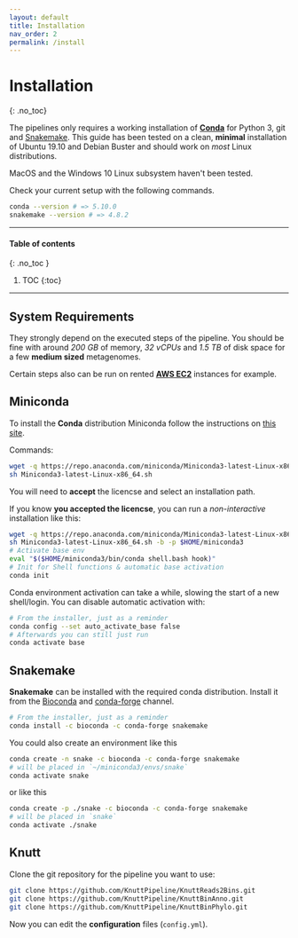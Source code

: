 ```yaml
---
layout: default
title: Installation
nav_order: 2
permalink: /install
---
```

# Installation
{: .no_toc}

The pipelines only requires a working installation of **[Conda](https://docs.conda.io/en/latest/)** for Python 3, git  and [Snakemake](https://snakemake.readthedocs.io/en/stable/). This guide has been tested on a clean, **minimal** installation of Ubuntu 19.10 and Debian Buster and should work on *most* Linux distributions.

MacOS and the Windows 10 Linux subsystem haven't been tested.

Check your current setup with the following commands.

``` sh
conda --version # => 5.10.0
snakemake --version # => 4.8.2
```

---

#### Table of contents
{: .no_toc }

1. TOC
{:toc}

---

## System Requirements

They strongly depend on the executed steps of the pipeline. You should be fine with around *200 GB* of memory, *32 vCPUs* and *1.5 TB* of disk space for a few **medium sized** metagenomes.

Certain steps also can be run on rented **[AWS EC2](https://www.ec2instances.info/)** instances for example.

## Miniconda

To install the **Conda** distribution Miniconda follow the instructions on [this site](https://docs.conda.io/en/latest/miniconda.html).

Commands:

``` sh
wget -q https://repo.anaconda.com/miniconda/Miniconda3-latest-Linux-x86_64.sh
sh Miniconda3-latest-Linux-x86_64.sh
```

You will need to **accept** the licencse and select an installation path.

If you know **you accepted the licencse**, you can run a *non-interactive* installation like this:

``` sh
wget -q https://repo.anaconda.com/miniconda/Miniconda3-latest-Linux-x86_64.sh
sh Miniconda3-latest-Linux-x86_64.sh -b -p $HOME/miniconda3
# Activate base env
eval "$($HOME/miniconda3/bin/conda shell.bash hook)"
# Init for Shell functions & automatic base activation
conda init
```

Conda environment activation can take a while, slowing the start of a new shell/login. You can disable automatic activation with:

``` sh
# From the installer, just as a reminder
conda config --set auto_activate_base false
# Afterwards you can still just run
conda activate base
```

## Snakemake

**Snakemake** can be installed with the required conda distribution. Install it from the [Bioconda](https://bioconda.github.io/) and [conda-forge](https://conda-forge.org/#about) channel.

``` sh
# From the installer, just as a reminder
conda install -c bioconda -c conda-forge snakemake
```

You could also create an environment like this

``` sh
conda create -n snake -c bioconda -c conda-forge snakemake
# will be placed in `~/miniconda3/envs/snake`
conda activate snake
```

or like this

``` sh
conda create -p ./snake -c bioconda -c conda-forge snakemake
# will be placed in `snake`
conda activate ./snake
```

## Knutt

Clone the git repository for the pipeline you want to use:

``` sh
git clone https://github.com/KnuttPipeline/KnuttReads2Bins.git
git clone https://github.com/KnuttPipeline/KnuttBinAnno.git
git clone https://github.com/KnuttPipeline/KnuttBinPhylo.git
```

Now you can edit the **configuration** files (`config.yml`).
